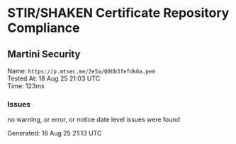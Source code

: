 # STIR/SHAKEN Certificate Repository Compliance

## Martini Security

Name: `https://p.mtsec.me/2e5a/Q0Ub3fefdk6a.pem`\
Tested At: 18 Aug 25 21:03 UTC\
Time: 123ms

### Issues

no warning, or error, or notice date level issues were found

Generated: 18 Aug 25 21:13 UTC